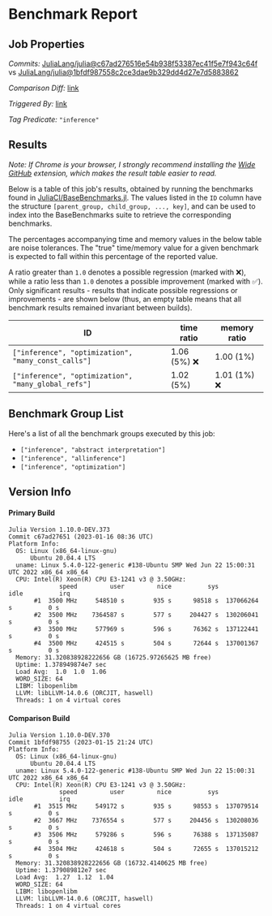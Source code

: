 # Benchmark Report

## Job Properties

*Commits:* [JuliaLang/julia@c67ad276516e54b938f53387ec41f5e7f943c64f](https://github.com/JuliaLang/julia/commit/c67ad276516e54b938f53387ec41f5e7f943c64f) vs [JuliaLang/julia@1bfdf987558c2ce3dae9b329dd4d27e7d5883862](https://github.com/JuliaLang/julia/commit/1bfdf987558c2ce3dae9b329dd4d27e7d5883862)

*Comparison Diff:* [link](https://github.com/JuliaLang/julia/compare/1bfdf987558c2ce3dae9b329dd4d27e7d5883862..c67ad276516e54b938f53387ec41f5e7f943c64f)

*Triggered By:* [link](https://github.com/JuliaLang/julia/pull/48257#issuecomment-1383785154)

*Tag Predicate:* `"inference"`

## Results

*Note: If Chrome is your browser, I strongly recommend installing the [Wide GitHub](https://chrome.google.com/webstore/detail/wide-github/kaalofacklcidaampbokdplbklpeldpj?hl=en)
extension, which makes the result table easier to read.*

Below is a table of this job's results, obtained by running the benchmarks found in
[JuliaCI/BaseBenchmarks.jl](https://github.com/JuliaCI/BaseBenchmarks.jl). The values
listed in the `ID` column have the structure `[parent_group, child_group, ..., key]`,
and can be used to index into the BaseBenchmarks suite to retrieve the corresponding
benchmarks.

The percentages accompanying time and memory values in the below table are noise tolerances. The "true"
time/memory value for a given benchmark is expected to fall within this percentage of the reported value.

A ratio greater than `1.0` denotes a possible regression (marked with :x:), while a ratio less
than `1.0` denotes a possible improvement (marked with :white_check_mark:). Only significant results - results
that indicate possible regressions or improvements - are shown below (thus, an empty table means that all
benchmark results remained invariant between builds).

| ID | time ratio | memory ratio |
|----|------------|--------------|
| `["inference", "optimization", "many_const_calls"]` | 1.06 (5%) :x: | 1.00 (1%)  |
| `["inference", "optimization", "many_global_refs"]` | 1.02 (5%)  | 1.01 (1%) :x: |

## Benchmark Group List

Here's a list of all the benchmark groups executed by this job:

- `["inference", "abstract interpretation"]`
- `["inference", "allinference"]`
- `["inference", "optimization"]`

## Version Info

#### Primary Build

```
Julia Version 1.10.0-DEV.373
Commit c67ad27651 (2023-01-16 08:36 UTC)
Platform Info:
  OS: Linux (x86_64-linux-gnu)
      Ubuntu 20.04.4 LTS
  uname: Linux 5.4.0-122-generic #138-Ubuntu SMP Wed Jun 22 15:00:31 UTC 2022 x86_64 x86_64
  CPU: Intel(R) Xeon(R) CPU E3-1241 v3 @ 3.50GHz: 
              speed         user         nice          sys         idle          irq
       #1  3500 MHz     548510 s        935 s      98518 s  137066264 s          0 s
       #2  3500 MHz    7364587 s        577 s     204427 s  130206041 s          0 s
       #3  3500 MHz     577969 s        596 s      76362 s  137122441 s          0 s
       #4  3500 MHz     424515 s        504 s      72644 s  137001367 s          0 s
  Memory: 31.320838928222656 GB (16725.97265625 MB free)
  Uptime: 1.378949874e7 sec
  Load Avg:  1.0  1.0  1.06
  WORD_SIZE: 64
  LIBM: libopenlibm
  LLVM: libLLVM-14.0.6 (ORCJIT, haswell)
  Threads: 1 on 4 virtual cores

```

#### Comparison Build

```
Julia Version 1.10.0-DEV.370
Commit 1bfdf98755 (2023-01-15 21:24 UTC)
Platform Info:
  OS: Linux (x86_64-linux-gnu)
      Ubuntu 20.04.4 LTS
  uname: Linux 5.4.0-122-generic #138-Ubuntu SMP Wed Jun 22 15:00:31 UTC 2022 x86_64 x86_64
  CPU: Intel(R) Xeon(R) CPU E3-1241 v3 @ 3.50GHz: 
              speed         user         nice          sys         idle          irq
       #1  3515 MHz     549172 s        935 s      98553 s  137079514 s          0 s
       #2  3667 MHz    7376554 s        577 s     204456 s  130208036 s          0 s
       #3  3506 MHz     579286 s        596 s      76388 s  137135087 s          0 s
       #4  3504 MHz     424618 s        504 s      72655 s  137015212 s          0 s
  Memory: 31.320838928222656 GB (16732.4140625 MB free)
  Uptime: 1.379089812e7 sec
  Load Avg:  1.27  1.12  1.04
  WORD_SIZE: 64
  LIBM: libopenlibm
  LLVM: libLLVM-14.0.6 (ORCJIT, haswell)
  Threads: 1 on 4 virtual cores

```
